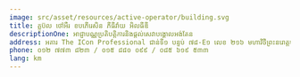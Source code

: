 ```yaml
---
image: src/asset/resources/active-operator/building.svg
title: គ្លូប៊ល ថៅអឺរ ខបភើរេសិន ភីធីវ៉ាយ អិលធីឌី
descriptionOne: អាជ្ញាបណ្ណប្រតិបត្តិការនិងផ្តល់សេវាបង្គោលអង់តែន
address: អគារ The ICon Professional ជាន់ទី១ បន្ទប់ ៧៨-E១ លេខ ២១៦ មហាវិថីព្រះនរោត្តម សង្កាត់ ទន្លេបាសាក់ ខណ្ឌចំការមន រាជធានីភ្នំពេញ
phone: ០១២ ៧៧៣ ៨២៣ / ០១៥ ៨៨០ ០៩៩ / ០៨៥ ៦១៩ ៥៣៣
lang: km
---
```

